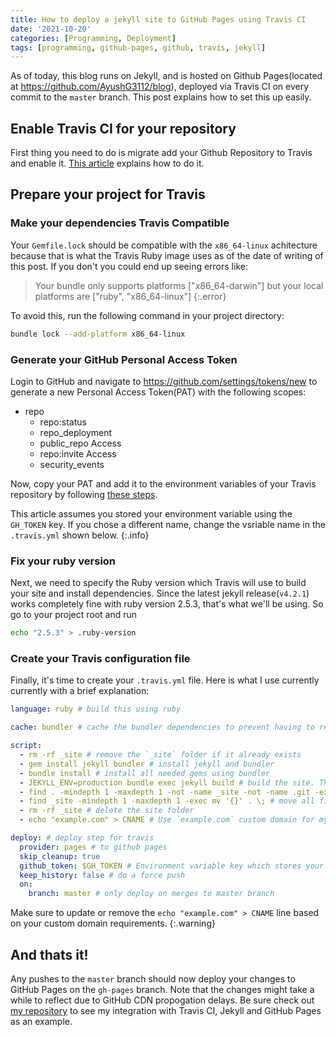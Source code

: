 ```yaml
---
title: How to deploy a jekyll site to GitHub Pages using Travis CI
date: '2021-10-20'
categories: [Programming, Deployment]
tags: [programming, github-pages, github, travis, jekyll]
---
```


As of today, this blog runs on Jekyll, and is hosted on Github Pages(located at https://github.com/AyushG3112/blog), deployed via Travis CI on every commit to the `master` branch. This post explains how to set this up easily.
<!--more-->

## Enable Travis CI for your repository
First thing you need to do is migrate add your Github Repository to Travis and enable it. [This article][1] explains how to do it.

## Prepare your project for Travis

### Make your dependencies Travis Compatible

Your `Gemfile.lock` should be compatible with the `x86_64-linux` achitecture because that is what the Travis Ruby image uses as of the date of writing of this post. If you don't you could end up seeing errors like:

> Your bundle only supports platforms ["x86_64-darwin"] but your local platforms are ["ruby", "x86_64-linux"]
{:.error}

To avoid this, run the following command in your project directory:

``` bash
bundle lock --add-platform x86_64-linux
```

### Generate your GitHub Personal Access Token

Login to GitHub and navigate to https://github.com/settings/tokens/new to generate a new Personal Access Token(PAT) with the following scopes:

- repo
    - repo:status
    - repo_deployment
    - public_repo Access
    - repo:invite Access
    - security_events

Now, copy your PAT and add it to the environment variables of your Travis repository by following [these steps][3].

This article assumes you stored your environment variable using the `GH_TOKEN` key. If you chose a different name, change the vsriable name in the `.travis.yml` shown below.
{:.info}

### Fix your ruby version

Next, we need to specify the Ruby version which Travis will use to build your site and install dependencies. Since the latest jekyll release(`v4.2.1`) works completely fine with ruby version 2.5.3, that's what we'll be using. So go to your project root and run


``` bash
echo "2.5.3" > .ruby-version
```

### Create your Travis configuration file

Finally, it's time to create your `.travis.yml` file. Here is what I use currently currently with a brief explanation:


``` yaml
language: ruby # build this using ruby

cache: bundler # cache the bundler dependencies to prevent having to reinstall them for each build from scratch

script:
  - rm -rf _site # remove the `_site` folder if it already exists
  - gem install jekyll bundler # install jekyll and bundler
  - bundle install # install all needed gems using bundler
  - JEKYLL_ENV=production bundle exec jekyll build # build the site. This puts the output in the `_site` folder by default
  - find . -mindepth 1 -maxdepth 1 -not -name _site -not -name .git -exec rm -rf '{}' \; # delete all files and folders excluding the `.git` and `_site` folder
  - find _site -mindepth 1 -maxdepth 1 -exec mv '{}' . \; # move all files and folders in the `_site` folder to the root
  - rm -rf _site # delete the site folder
  - echo "example.com" > CNAME # Use `example.com` custom domain for my GitHub Pages site. REMOVE OR UPDATE THIS.

deploy: # deploy step for travis
  provider: pages # to github pages
  skip_cleanup: true
  github_token: $GH_TOKEN # Environment variable key which stores your GitHub PAT
  keep_history: false # do a force push
  on:
    branch: master # only deploy on merges to master branch
```

Make sure to update or remove the `echo "example.com" > CNAME` line based on your custom domain requirements.
{:.warning}

## And thats it!

Any pushes to the `master` branch should now deploy your changes to GitHub Pages on the `gh-pages` branch. Note that the changes might take a while to reflect due to GitHub CDN propogation delays. Be sure check out [my repository][3] to see my integration with Travis CI, Jekyll and GitHub Pages as an example.



[1]: https://docs.travis-ci.com/user/migrate/open-source-repository-migration#migrating-a-repository
[2]: https://docs.travis-ci.com/user/environment-variables/#defining-variables-in-repository-settings
[3]: https://github.com/AyushG3112/blog